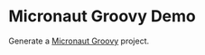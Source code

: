 # Micronaut Groovy Demo

Generate a [Micronaut Groovy](https://www.microstarter.io/?g=com.mygroup&artifact=groovyDemo&build=Gradle&language=Java&profile=service&port=-1&javaVersion=8&viewFramework=Thymeleaf) project. 

